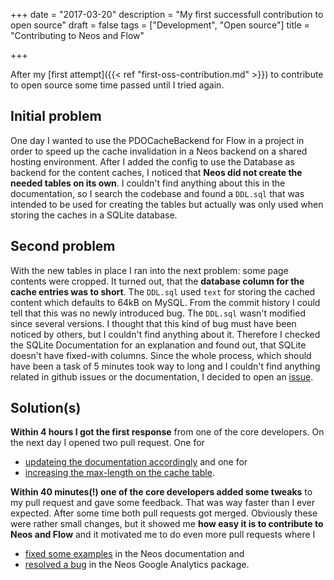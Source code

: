 +++
date = "2017-03-20"
description = "My first successfull contribution to open source"
draft = false
tags = ["Development", "Open source"]
title = "Contributing to Neos and Flow"

+++

After my [first attempt]({{< ref "first-oss-contribution.md" >}}) to contribute to open source some time passed until I tried again.  

## Initial problem

One day I wanted to use the PDOCacheBackend for Flow in a project in order to speed up the cache invalidation 
in a Neos backend on a shared hosting environment.
After I added the config to use the Database as backend for the content caches, 
I noticed that **Neos did not create the needed tables on its own**.
I couldn't find anything about this in the documentation,
so I search the codebase and found a `DDL.sql` that was intended to be used for creating the tables 
but actually was only used when storing the caches in a SQLite database.

## Second problem

With the new tables in place I ran into the next problem: some page contents were cropped.
It turned out, that the **database column for the cache entries was to short**. 
The `DDL.sql` used `text` for storing the cached content which defaults to 64kB on MySQL. 
From the commit history I could tell that this was no newly introduced bug. The `DDL.sql` wasn't modified since several versions.
I thought that this kind of bug must have been noticed by others, but I couldn't find anything about it. 
Therefore I checked the SQLite Documentation for an explanation and found out, that SQLite doesn't have fixed-with columns.
Since the whole process, which should have been a task of 5 minutes took way to long and I couldn't find anything related in github issues or the documentation,
I decided to open an [issue](https://github.com/neos/flow-development-collection/issues/884).

## Solution(s)

**Within 4 hours I got the first response** from one of the core developers. 
On the next day I opened two pull request. One for

* [updateing the documentation accordingly](https://github.com/neos/flow-development-collection/pull/885) and one for
* [increasing the max-length on the cache table](https://github.com/neos/flow-development-collection/pull/886).

**Within 40 minutes(!) one of the core developers added some tweaks** to my pull request and gave some feedback. That was way faster than I ever expected.
After some time both pull requests got merged. Obviously these were rather small changes,
but it showed me **how easy it is to contribute to Neos and Flow** and it motivated me to do even more pull requests where I

* [fixed some examples](https://github.com/neos/neos-development-collection/pull/1444) in the Neos documentation and
* [resolved a bug](https://github.com/neos/neos-googleanalytics/pull/24) in the Neos Google Analytics package.
